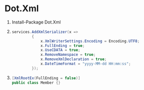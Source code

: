 # Dot.Xml

1. Install-Package Dot.Xml

2. ```C#
   services.AddXmlSerializer(x =>
            {
                x.XmlWriterSettings.Encoding = Encoding.UTF8;
                x.FullEnding = true;
                x.UseCDATA = true;
                x.RemoveNamespace = true;
                x.RemoveXmlDeclaration = true;
                x.DateTimeFormat = "yyyy-MM-dd HH:mm:ss";
            });
   ```

3. ```C#
   [XmlRootEx(FullEnding = false)]
   public class Member {}
   ```
